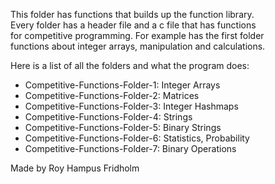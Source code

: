 
This folder has functions that builds up the function library.  
Every folder has a header file and a c file that has functions  
for competitive programming. For example has the first  folder  
functions about integer arrays, manipulation and calculations.

Here is a list of all the folders and what the program does:

* Competitive-Functions-Folder-1: Integer Arrays
* Competitive-Functions-Folder-2: Matrices
* Competitive-Functions-Folder-3: Integer Hashmaps
* Competitive-Functions-Folder-4: Strings
* Competitive-Functions-Folder-5: Binary Strings
* Competitive-Functions-Folder-6: Statistics, Probability
* Competitive-Functions-Folder-7: Binary Operations

Made by Roy Hampus Fridholm
